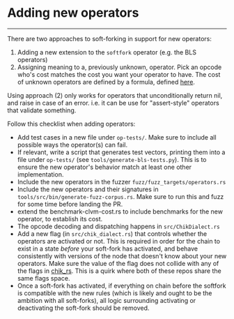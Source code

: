# Adding new operators
----------------------

There are two approaches to soft-forking in support for new operators:

1. Adding a new extension to the `softfork` operator (e.g. the BLS operators)
2. Assigning meaning to a, previously unknown, operator. Pick an opcode who's
   cost matches the cost you want your operator to have. The cost of unknown
   operators are defined by a formula, defined
   [here](https://github.com/Chik-Network/clvm_rs/blob/main/src/more_ops.rs#L156-L182).

Using approach (2) only works for operators that unconditionally return nil, and
raise in case of an error. i.e. it can be use for "assert-style" operators that validate
something.

Follow this checklist when adding operators:

* Add test cases in a new file under `op-tests/`. Make sure to include all
  possible ways the operator(s) can fail.
* If relevant, write a script that generates test vectors, printing them into a
  file under `op-tests/` (see `tools/generate-bls-tests.py`). This is to ensure
  the new operator's behavior match at least one other implementation.
* Include the new operators in the fuzzer `fuzz/fuzz_targets/operators.rs`
* Include the new operators and their signatures in `tools/src/bin/generate-fuzz-corpus.rs`.
  Make sure to run this and fuzz for some time before landing the PR.
* extend the benchmark-clvm-cost.rs to include benchmarks for the new operator,
  to establish its cost.
* The opcode decoding and dispatching happens in `src/ChikDialect.rs`
* Add a new flag (in `src/chik_dialect.rs`) that controls whether the
  operators are activated or not. This is required in order for the chain to exist
  in a state *before* your soft-fork has activated, and behave consistently with
  versions of the node that doesn't know about your new operators.
  Make sure the value of the flag does not collide with any of the flags in
  [chik_rs](https://github.com/Chik-Network/chik_rs/blob/main/src/gen/flags.rs).
  This is a quirk where both of these repos share the same flags space.
* Once a soft-fork has activated, if everything on chain before the softfork is
  compatible with the new rules (which is likely and ought to be the ambition
  with all soft-forks), all logic surrounding activating or deactivating the
  soft-fork should be removed.
